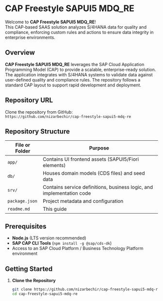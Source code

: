 # CAP Freestyle SAPUI5 MDQ_RE

Welcome to **CAP Freestyle SAPUI5 MDQ_RE**!  
This CAP-based SAAS solution analyzes S/4HANA data for quality and compliance, enforcing custom rules and actions to ensure data integrity in enterprise environments.

## Overview

**CAP Freestyle SAPUI5 MDQ_RE** leverages the SAP Cloud Application Programming Model (CAP) to provide a scalable, enterprise-ready solution. The application integrates with S/4HANA systems to validate data against user-defined quality and compliance rules. The repository follows a standard CAP layout to support rapid development and deployment.

## Repository URL

Clone the repository from GitHub:  
`https://github.com/nizarbechir/cap-freestyle-sapui5-mdq-re`

## Repository Structure

| File or Folder              | Purpose                                                                  |
|-----------------------------|--------------------------------------------------------------------------|
| `app/`                     | Contains UI frontend assets (SAPUI5/Fiori elements)                      |
| `db/`                      | Houses domain models (CDS files) and seed data                           |
| `srv/`                     | Contains service definitions, business logic, and implementation code    |
| `package.json`             | Project metadata and configuration                                       |
| `readme.md`                | This guide                                                               |

## Prerequisites

- **Node.js** (LTS version recommended)
- **SAP CAP CLI Tools** (`npm install -g @sap/cds-dk`)
- Access to an SAP Cloud Platform / Business Technology Platform environment

## Getting Started

1. **Clone the Repository**
   ```bash
   git clone https://github.com/nizarbechir/cap-freestyle-sapui5-mdq-re.git
   cd cap-freestyle-sapui5-mdq-re
